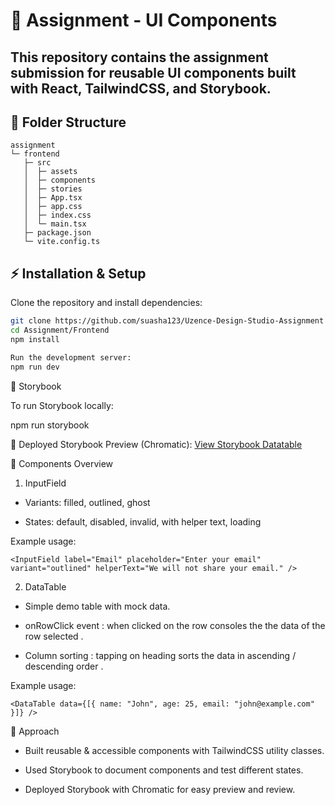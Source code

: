 # 📌 Assignment - UI Components

This repository contains the assignment submission for reusable UI components built with **React**, **TailwindCSS**, and **Storybook**.
---

## 📂 Folder Structure
```
assignment
└─ frontend
   ├─ src
   │  ├─ assets
   │  ├─ components
   │  ├─ stories
   │  ├─ App.tsx
   │  ├─ app.css
   │  ├─ index.css
   │  └─ main.tsx
   ├─ package.json
   └─ vite.config.ts

```

## ⚡ Installation & Setup

Clone the repository and install dependencies:

```bash
git clone https://github.com/suasha123/Uzence-Design-Studio-Assignment
cd Assignment/Frontend
npm install

Run the development server:
npm run dev

```
📖 Storybook

To run Storybook locally:

npm run storybook

🔗 Deployed Storybook Preview (Chromatic):
[View Storybook Datatable](https://68a4ad831b959d101297676c-bcipuejtbw.chromatic.com/?path=/story/components-datatable--default)


🎨 Components Overview
1. InputField

* Variants: filled, outlined, ghost

* States: default, disabled, invalid, with helper text, loading

Example usage:

```
<InputField label="Email" placeholder="Enter your email" variant="outlined" helperText="We will not share your email." />
```


2. DataTable

* Simple demo table with mock data.

* onRowClick event : when clicked on the row consoles the the data of the row selected .

* Column sorting : tapping on heading <th> sorts the data in ascending / descending order .


Example usage:
```
<DataTable data={[{ name: "John", age: 25, email: "john@example.com" }]} />
```


📝 Approach

* Built reusable & accessible components with TailwindCSS utility classes.

* Used Storybook to document components and test different states.

* Deployed Storybook with Chromatic for easy preview and review.